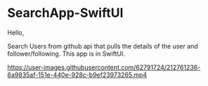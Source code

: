 # SearchApp-SwiftUI

Hello,

Search Users from github api that pulls the details of the user and follower/following. This app is in SwiftUI.

https://user-images.githubusercontent.com/62791724/212761236-6a9835af-151e-440e-928c-b9ef23973265.mp4

